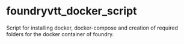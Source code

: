 # foundryvtt_docker_script
Script for installing docker, docker-compose and creation of required folders for the docker container of foundry.
